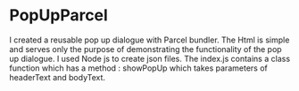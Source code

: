 # PopUpParcel

I created a reusable pop up dialogue with Parcel bundler.
The Html is simple and serves only the purpose of demonstrating the functionality of the pop up dialogue.
I used Node js to create json files.
The index.js contains a class function which has a method : showPopUp which takes parameters of headerText and bodyText.